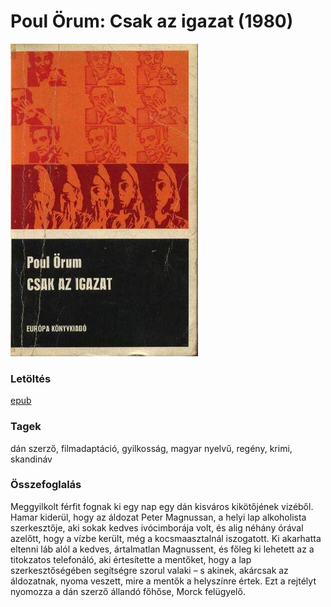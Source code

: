 # <a name="id_678">Poul Örum: Csak az igazat (1980)</a>
<img src="https://github.com/BercziSandor/calibre_lib/raw/main/libs/main/Poul%20Orum/Csak%20az%20igazat%20%28678%29/cover.jpg" alt="cover" width="300"/>

### Letöltés
[epub](https://github.com/BercziSandor/calibre_lib/raw/main/libs/main/Poul%20Orum/Csak%20az%20igazat%20%28678%29/Csak%20az%20igazat%20-%20Poul%20Orum.epub)

### Tagek
dán szerző, filmadaptáció, gyilkosság, magyar nyelvű, regény, krimi, skandináv

### Összefoglalás
<div>
<p>Meggyilkolt férfit fognak ki egy nap egy dán kisváros kikötőjének vizéből. Hamar kiderül, hogy az áldozat Peter Magnussan, a helyi lap alkoholista szerkesztője, aki sokak kedves ivócimborája volt, és alig néhány órával azelőtt, hogy a vízbe került, még a kocsmaasztalnál iszogatott. Ki akarhatta eltenni láb alól a kedves, ártalmatlan Magnussent, és főleg ki lehetett az a titokzatos telefonáló, aki értesítette a mentőket, hogy a lap szerkesztőségében segítségre szorul valaki – s akinek, akárcsak az áldozatnak, nyoma veszett, mire a mentők a helyszínre értek. Ezt a rejtélyt nyomozza a dán szerző állandó főhőse, Morck felügyelő.</p></div>


